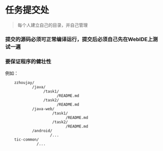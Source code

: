# 任务提交处

> 每个人建立自己的目录，并自己管理

### 提交的源码必须可正常编译运行，提交后必须自己先在WebIDE上测试一遍

### 要保证程序的健壮性

例如：

```
    zzhoujay/
            /java/
                 /task1/
                       /README.md
                 /task2/
                       /README.md
            /java-web/
                     /task1/
                           /README.md
                     /task2/
                           /README.md
            /android/
                    /...
    tic-common/
              /...
```